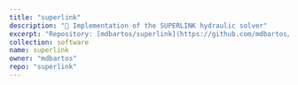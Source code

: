 ```yaml
---
title: "superlink"
description: "🚰 Implementation of the SUPERLINK hydraulic solver"
excerpt: "Repository: [mdbartos/superlink](https://github.com/mdbartos/superlink)"
collection: software
name: superlink
owner: "mdbartos"
repo: "superlink"
---
```


